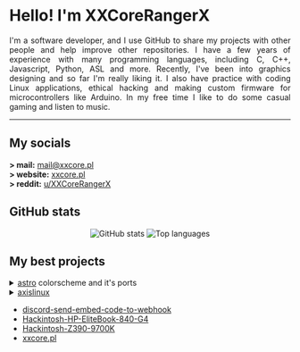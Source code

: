 # Hello! I'm XXCoreRangerX
<p align="justify">
I'm a software developer, and I use GitHub to share my projects with other people and help improve other repositories. I have a few years of experience with many programming languages, including C, C++, Javascript, Python, ASL and more. Recently, I've been into graphics designing and so far I'm really liking it. I also have practice with coding Linux applications, ethical hacking and making custom firmware for microcontrollers like Arduino. In my free time I like to do some casual gaming and listen to music.
</p>

---

## My socials
**\> mail:** [mail@xxcore.pl](mailto:mail@xxcore.pl) \
**\> website:** [xxcore.pl](https:/xxcore.pl) \
**\> reddit:** [u/XXCoreRangerX](https://reddit.com/u/xxcorerangerx)

## GitHub stats
<p align="center">
<img alt="GitHub stats" src="https://github-readme-stats.vercel.app/api?username=XXCoreRangerX&show_icons=true&title_color=28293D&text_color=ECEFF4&icon_color=28293D&bg_color=1B1C1E&hide_border=true&border_radius=10&include_all_commits=true&count_private=true">
<img alt="Top languages" src="https://github-readme-stats.vercel.app/api/top-langs/?username=XXCoreRangerX&show_icons=true&title_color=28293D&text_color=ECEFF4&icon_color=28293D&bg_color=1B1C1E&hide_border=true&border_radius=10&layout=compact">
</p>

## My best projects
<details>
  <summary><a href="https://github.com/xxcorerangerx/astro">astro</a> colorscheme and it's ports</summary>
  <ul>
    <a href="https://github.com/xxcorerangerx/astro">astro</a></li>
    <li><a href="https://github.com/xxcorerangerx/astro-kitty">astro-kitty</a></li>
    <li><a href="https://github.com/xxcorerangerx/astro-tmux">astro-tmux</a></li>
    <li><a href="https://github.com/xxcorerangerx/astro-xresources">astro-xresources</a></li>
  </ul>
</details>

<details>
  <summary><a href="https://github.com/axislinux">axislinux</a></summary>
  <ul>
    <li><a href="https://github.com/axislinux/axis-live">axis-live</a></li>
    <li><a href="https://github.com/axislinux/axislinux-repo">axislinux-repo</a></li>
    <li><a href="https://github.com/axislinux/releases">releases</a></li>
    <li><a href="https://github.com/axislinux/releases-nightly">releases-nightly</a></li>
    <li><a href="https://github.com/axislinux/packages">packages</a></li>
  </ul>
</details>

<ul>
<li><a href="https://github.com/xxcorerangerx/discord-send-embed-code-to-webhook">discord-send-embed-code-to-webhook</a></li>
<li><a href="https://github.com/xxcorerangerx/Hackintosh-HP-EliteBook-840-G4">Hackintosh-HP-EliteBook-840-G4</a></li>
<li><a href="https://github.com/xxcorerangerx/Hackintosh-Z390-9700K">Hackintosh-Z390-9700K</a></li>
<li><a href="https://github.com/xxcorerangerx/xxcore.pl">xxcore.pl</a></li>
</ul>
